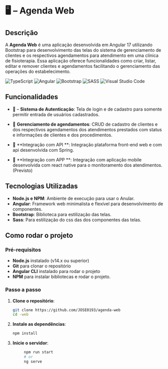 # 🖥️ – Agenda Web
 
## Descrição
A **Agenda Web** é uma aplicação desenvolvida em Angular 17 utilizando Bootstrap para desenvolvimento das telas do sistema de gerenciamento de clientes e os respectivos agendamentos para atendimento em uma clínica de fisioterapia. Essa aplicação oferece funcionalidades como criar, listar, editar e remover clientes e agendamentos facilitando o gerenciamento das operações do estabelecimento.

![TypeScript](https://img.shields.io/badge/typescript-%23007ACC.svg?style=for-the-badge&logo=typescript&logoColor=white)
![Angular](https://img.shields.io/badge/angular-%23DD0031.svg?style=for-the-badge&logo=angular&logoColor=white)
![Bootstrap](https://img.shields.io/badge/bootstrap-%238511FA.svg?style=for-the-badge&logo=bootstrap&logoColor=white)
![SASS](https://img.shields.io/badge/SASS-hotpink.svg?style=for-the-badge&logo=SASS&logoColor=white)
![Visual Studio Code](https://img.shields.io/badge/Visual%20Studio%20Code-0078d7.svg?style=for-the-badge&logo=visual-studio-code&logoColor=white)


## Funcionalidades

- 🔐 – **Sistema de Autenticação**: Tela de login e de cadastro para somente permitir entrada de usuários cadastrados.

- 🛒 **Gerenciamento de agendamentos**: CRUD de cadastro de clientes e dos respectivos agendamentos dos atendimentos prestados com status e informações de clientes e dos procedimentos.

- 🔗 **Integração com API **: Integração plataforma front-end web e com api desenvolvida com Spring.

- 📱 **Integração com APP **: Integração com aplicação mobile desenvolvida com react native para o monitoramento dos atendimentos.(Previsto)

## Tecnologias Utilizadas
- **Node.js e NPM**: Ambiente de execução para usar o Anular.
- **Angular**: Framework web minimalista e flexível para desenvolvimento de componentes.
- **Bootstrap**: Biblioteca para estilização das telas.
- **Sass**: Para estilização do css das dos componentes das telas.

## Como rodar o projeto
### Pré-requisitos
- **Node.js** instalado (v14.x ou superior)
- **Git** para clonar o repositório
- **Angular CLI** instalado para rodar o projeto
- **NPM** para instalar bibliotecas e rodar o projeto.

### Passo a passo

1. **Clone o repositório**:
    ```bash
    git clone https://github.com/JOSE0193/agenda-web
    cd -web
    ```

2. **Instale as dependências**:
    ```bash
    npm install
    ```

4. **Inicie o servidor**:
   ```bash
        npm run start
        # or
        ng serve
